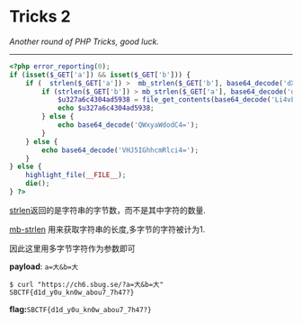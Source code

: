 # Tricks 2

*Another  round of PHP Tricks, good luck.*

---

```php
<?php error_reporting(0);
if (isset($_GET['a']) && isset($_GET['b'])) {
    if (  strlen($_GET['a']) >  mb_strlen($_GET['b'], base64_decode('dXRmOA==') )) {
        if (strlen($_GET['b']) > mb_strlen($_GET['a'], base64_decode('dXRmOA=='))) {
            $u327a6c4304ad5938 = file_get_contents(base64_decode('Li4vLi4vZmxhZw=='));
            echo $u327a6c4304ad5938;
        } else {
            echo base64_decode('QWxyaWdodC4=');
        }
    } else {
        echo base64_decode('VHJ5IGhhcmRlci4=');
    }
} else {
    highlight_file(__FILE__);
    die();
} ?>
```

[strlen](https://www.php.net/manual/zh/function.strlen.php)返回的是字符串的字节数，而不是其中字符的数量.

[mb-strlen](https://www.php.net/manual/zh/function.mb-strlen.php) 用来获取字符串的长度,多字节的字符被计为1.

因此这里用多字节字符作为参数即可

**payload**: `a=大&b=大`

```shell
$ curl "https://ch6.sbug.se/?a=大&b=大"
SBCTF{d1d_y0u_kn0w_abou7_7h47?}
```

**flag:**`SBCTF{d1d_y0u_kn0w_abou7_7h47?}`
